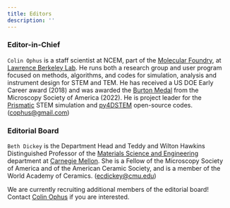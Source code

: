 ```yaml
---
title: Editors
description: ''
---
```



### Editor-in-Chief

`Colin Ophus` is a staff scientist at NCEM, part of the [Molecular Foundry](https://foundry.lbl.gov/), at [Lawrence Berkeley Lab](https://www.lbl.gov/). He runs both a research group and user program focused on methods, algorithms, and codes for simulation, analysis and instrument design for STEM and TEM. He has received a US DOE Early Career award (2018) and was awarded the [Burton Medal](https://www.microscopy.org/awards/bios/burton_physical_2022.cfm) from the Microscopy Society of America (2022). He is project leader for the [Prismatic](https://prism-em.com/) STEM simulation and [py4DSTEM](https://github.com/py4dstem/py4DSTEM) open-source codes. (cophus@gmail.com)


### Editorial Board


`Beth Dickey` is the Department Head and Teddy and Wilton Hawkins Distinguished Professor of the [Materials Science and Engineering](https://www.mse.engineering.cmu.edu/index.html) department at [Carnegie Mellon](https://www.cmu.edu/). She is a Fellow of the Microscopy Society of America and of the American Ceramic Society, and is a member of the World Academy of Ceramics. (ecdickey@cmu.edu)

We are currently recruiting additional members of the editorial board!  Contact [Colin Ophus](mailto:cophus@gmail.com) if you are interested.


